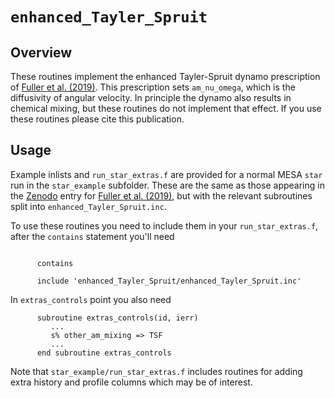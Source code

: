 # ``enhanced_Tayler_Spruit``

## Overview

These routines implement the enhanced Tayler-Spruit dynamo prescription of [Fuller et al. (2019)](https://ui.adsabs.harvard.edu/abs/2019MNRAS.485.3661F/abstract).
This prescription sets `am_nu_omega`, which is the diffusivity of angular velocity.
In principle the dynamo also results in chemical mixing, but these routines do not implement that effect.
If you use these routines please cite this publication.

## Usage

Example inlists and `run_star_extras.f` are provided for a normal
MESA `star` run in the `star_example` subfolder. These are the same
as those appearing in the [Zenodo](https://zenodo.org/record/3228403#.XinEzi3MzUI) entry for [Fuller et al. (2019)](https://ui.adsabs.harvard.edu/abs/2019MNRAS.485.3661F/abstract),
but with the relevant subroutines split into `enhanced_Tayler_Spruit.inc`.

To use these routines you need to include them in your `run_star_extras.f`, after
the `contains` statement you'll need

````Fortran

      contains

      include 'enhanced_Tayler_Spruit/enhanced_Tayler_Spruit.inc'
````

In `extras_controls` point you also need

````Fortran
      subroutine extras_controls(id, ierr)
         ...
         s% other_am_mixing => TSF
         ...
      end subroutine extras_controls
````

Note that `star_example/run_star_extras.f` includes routines for adding extra history and profile columns which may be of interest.